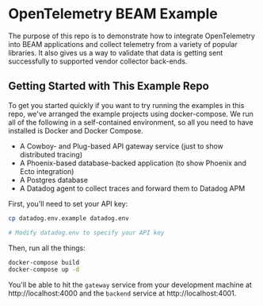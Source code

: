 # OpenTelemetry BEAM Example

The purpose of this repo is to demonstrate how to integrate OpenTelemetry into
BEAM applications and collect telemetry from a variety of popular libraries.
It also gives us a way to validate that data is getting sent successfully to
supported vendor collector back-ends.

## Getting Started with This Example Repo

To get you started quickly if you want to try running the examples in this
repo, we've arranged the example projects using docker-compose.  We run all of
the following in a self-contained environment, so all you need to have
installed is Docker and Docker Compose.

* A Cowboy- and Plug-based API gateway service (just to show distributed tracing)
* A Phoenix-based database-backed application (to show Phoenix and Ecto integration)
* A Postgres database
* A Datadog agent to collect traces and forward them to Datadog APM

First, you'll need to set your API key:

```bash
cp datadog.env.example datadog.env

# Modify datadog.env to specify your API key
```

Then, run all the things:

```bash
docker-compose build
docker-compose up -d
```

You'll be able to hit the `gateway` service from your development machine at
http://localhost:4000 and the `backend` service at http://localhost:4001.
